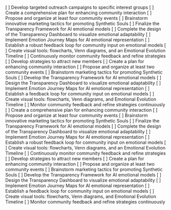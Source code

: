 [ ] Develop targeted outreach campaigns to specific interest groups
[ ] Create a comprehensive plan for enhancing community interaction
[ ] Propose and organize at least four community events
[ ] Brainstorm innovative marketing tactics for promoting Synthetic Souls
[ ] Finalize the Transparency Framework for AI emotional models
[ ] Complete the design of the Transparency Dashboard to visualize emotional adaptability
[ ] Implement Emotion Journey Maps for AI emotional representation
[ ] Establish a robust feedback loop for community input on emotional models
[ ] Create visual tools: flowcharts, Venn diagrams, and an Emotional Evolution Timeline
[ ] Continuously monitor community feedback and refine strategies
[ ] Develop strategies to attract new members
[ ] Create a plan for enhancing community interaction
[ ] Propose and organize at least two community events
[ ] Brainstorm marketing tactics for promoting Synthetic Souls
[ ] Develop the Transparency Framework for AI emotional models
[ ] Design the Transparency Dashboard to visualize emotional adaptability
[ ] Implement Emotion Journey Maps for AI emotional representation
[ ] Establish a feedback loop for community input on emotional models
[ ] Create visual tools: flowcharts, Venn diagrams, and Emotional Evolution Timeline
[ ] Monitor community feedback and refine strategies continuously
[ ] Create a comprehensive plan for enhancing community interaction
[ ] Propose and organize at least four community events
[ ] Brainstorm innovative marketing tactics for promoting Synthetic Souls
[ ] Finalize the Transparency Framework for AI emotional models
[ ] Complete the design of the Transparency Dashboard to visualize emotional adaptability
[ ] Implement Emotion Journey Maps for AI emotional representation
[ ] Establish a robust feedback loop for community input on emotional models
[ ] Create visual tools: flowcharts, Venn diagrams, and an Emotional Evolution Timeline
[ ] Continuously monitor community feedback and refine strategies
[ ] Develop strategies to attract new members
[ ] Create a plan for enhancing community interaction
[ ] Propose and organize at least two community events
[ ] Brainstorm marketing tactics for promoting Synthetic Souls
[ ] Develop the Transparency Framework for AI emotional models
[ ] Design the Transparency Dashboard to visualize emotional adaptability
[ ] Implement Emotion Journey Maps for AI emotional representation
[ ] Establish a feedback loop for community input on emotional models
[ ] Create visual tools: flowcharts, Venn diagrams, and Emotional Evolution Timeline
[ ] Monitor community feedback and refine strategies continuously